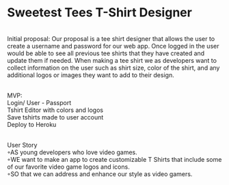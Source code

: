 # Sweetest Tees T-Shirt Designer

<br>
Initial proposal:  
Our proposal is a tee shirt designer that allows the user to create a username and password for our web app. Once logged in the user would be able to see all previous tee shirts that they have created and update them if needed. When making a tee shirt we as developers want to collect information on the user such as shirt size, color of the shirt, and any additional logos or images they want to add to their design.<br><br>

MVP:  
Login/ User - Passport  
Tshirt Editor with colors and logos  
Save tshirts made to user account  
Deploy to Heroku<br><br>

User Story  
◦AS young developers who love video games.  
◦WE want to make an app to create customizable T Shirts that include some of our favorite video game logos and icons.  
◦SO that we can address and enhance our style as video gamers.  

